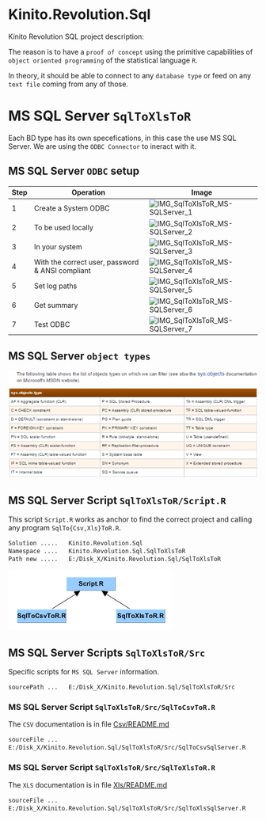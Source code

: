 # Kinito.Revolution.Sql

Kinito Revolution SQL project description:

The reason is to have a `proof of concept` using the primitive capabilities of `object oriented programming` of the statistical language `R`.

In theory, it should be able to connect to any `database type` or feed on any `text file` coming from any of those.

# MS SQL Server `SqlToXlsToR`

Each BD type has its own specefications, in this case the use MS SQL Server. We are using the `ODBC Connector` to ineract with it.

## MS SQL Server `ODBC` setup

| Step | Operation                                        | Image                                                                                                             |
| ---- | ------------------------------------------------ | ----------------------------------------------------------------------------------------------------------------- |
| 1    | Create a System ODBC                             | ![IMG_SqlToXlsToR_MS-SQLServer_1](https://1.bp.blogspot.com/-rn0UkuRCH9Q/V6n-Zht1QPI/AAAAAAAAAqQ/siXDSPCR8VoFh0ctWZhBJ1yQYkGcfm_PQCLcB/s400/image001.png "SqlToXlsToR MS-SQLServer_1") |
| 2    | To be used locally                               | ![IMG_SqlToXlsToR_MS-SQLServer_2](https://4.bp.blogspot.com/-3V1BOXL_da8/V6n-61Z-khI/AAAAAAAAAqY/PiOTEfeNa5k7RmS4bPG3hLNqQZ7Zjjk9wCEw/s400/image004.png "SqlToXlsToR MS-SQLServer_2") |
| 3    | In your system                                   | ![IMG_SqlToXlsToR_MS-SQLServer_3](https://1.bp.blogspot.com/-bnrViLFLBhM/V6n-ljERWsI/AAAAAAAAAqU/-bsABkxgOpIaOubDo53ysJCCJGgAFYamQCLcB/s400/image003.png "SqlToXlsToR MS-SQLServer_3") |
| 4    | With the correct user, password & ANSI compliant | ![IMG_SqlToXlsToR_MS-SQLServer_4](https://2.bp.blogspot.com/-HD0gzn5xcTo/V6oCm0DV2fI/AAAAAAAAAqo/MLkSgrdokPEiN1ucG7GL-jR8txvv-0H9wCLcB/s400/image005.png "SqlToXlsToR MS-SQLServer_4") |
| 5    | Set log paths                                    | ![IMG_SqlToXlsToR_MS-SQLServer_5](https://4.bp.blogspot.com/-LPO3AVIJguU/V6oC0l9vMBI/AAAAAAAAAqs/dsiTaxvRwrwepAsRP3cmi8Vzyxx_hC3XgCLcB/s400/image006.png "SqlToXlsToR MS-SQLServer_5") |
| 6    | Get summary                                      | ![IMG_SqlToXlsToR_MS-SQLServer_6](https://2.bp.blogspot.com/-IecvbNG8esc/V6oC6wqz5ZI/AAAAAAAAAqw/CNh5BQe4o3UUTiV5vjvsUW38ZeWbzfcowCLcB/s320/image007.png "SqlToXlsToR MS-SQLServer_6") |
| 7    | Test ODBC                                        | ![IMG_SqlToXlsToR_MS-SQLServer_7](https://1.bp.blogspot.com/-vnIZdakx3Q4/V6oDM6RkzCI/AAAAAAAAAq0/sBdjdr7D0kAuJ1ECGJKx-4SaIEOVseOkACLcB/s400/image008.png "SqlToXlsToR MS-SQLServer_7") |

## MS SQL Server `object types`

![IMG_SqlToXlsToR_MS-SQLServer_sys.object.types](SqlToXlsToR/Doc/MS-SQLServer_sys.object.types.png "SqlToXlsToR MS-SQLServer_sys.object.types")

## MS SQL Server Script `SqlToXlsToR/Script.R`

This script `Script.R` works as anchor to find the correct project and calling any program `SqlTo{Csv,Xls}ToR.R`.

```
Solution .....   Kinito.Revolution.Sql
Namespace ....   Kinito.Revolution.Sql.SqlToXlsToR
Path new .....   E:/Disk_X/Kinito.Revolution.Sql/SqlToXlsToR
```

![IMG_SqlToXlsToR_Kinito.Revolution.Sql.SqlToXlsToR](SqlToXlsToR/Doc/Kinito.Revolution.Sql.SqlToXlsToR.png "SqlToXlsToR Kinito.Revolution.Sql.SqlToXlsToR")

## MS SQL Server Scripts `SqlToXlsToR/Src`

Specific scripts for `MS SQL Server` information.

```
sourcePath ...   E:/Disk_X/Kinito.Revolution.Sql/SqlToXlsToR/Src
```

### MS SQL Server Script `SqlToXlsToR/Src/SqlToCsvToR.R`

The `CSV` documentation is in file [Csv/README.md](Csv/README.md)

```
sourceFile ...   E:/Disk_X/Kinito.Revolution.Sql/SqlToXlsToR/Src/SqlToCsvSqlServer.R
```

### MS SQL Server Script `SqlToXlsToR/Src/SqlToXlsToR.R`

The `XLS` documentation is in file [Xls/README.md](Xls/README.md)

```
sourceFile ...   E:/Disk_X/Kinito.Revolution.Sql/SqlToXlsToR/Src/SqlToXlsSqlServer.R
```
